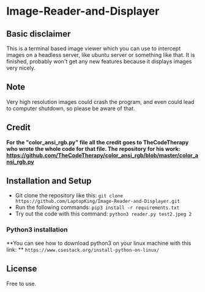 # Image-Reader-and-Displayer
## Basic disclaimer

This is a terminal based image viewer which you can use to intercept images on a headless server, like ubuntu server or something like that. It is finished, probably won't get any new features because it displays images very nicely.

## Note

Very high resolution images could crash the program, and even could lead to computer shutdown, so please be aware of that.


## Credit

**For the "color_ansi_rgb.py" file all the credit goes to TheCodeTherapy who wrote the whole code for that file. The repository for his work: https://github.com/TheCodeTherapy/color_ansi_rgb/blob/master/color_ansi_rgb.py**

## Installation and Setup

- Git clone the repository like this: ```git clone https://github.com/LaptopKing/Image-Reader-and-Displayer.git```
- Run the following commands: ```pip3 install -r requirements.txt```
- Try out the code with this command: ```python3 reader.py test2.jpeg 2```

### Python3 installation
**You can see how to download python3 on your linux machine with this link: ** ```https://www.csestack.org/install-python-on-linux/```

## License

Free to use.
